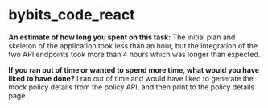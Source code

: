 # bybits_code_react

**An estimate of how long you spent on this task:**
The initial plan and skeleton of the application took less than an hour, but the integration of the two API endpoints took more than 4 hours which was longer than expected.

**If you ran out of time or wanted to spend more time, what would you have liked to have done?**
I ran out of time and would have liked to generate the mock policy details from the policy API, and then print to the policy details page.
